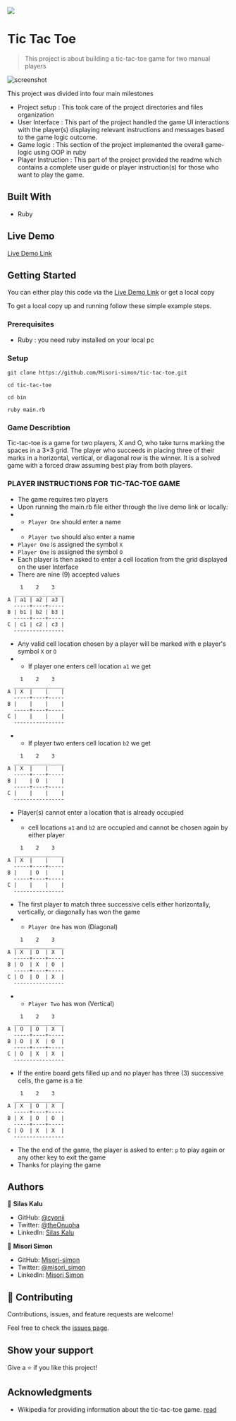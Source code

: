 ![](https://img.shields.io/badge/Microverse-blueviolet)

# Tic Tac Toe

> This project is about building a tic-tac-toe game for two manual players

![screenshot](./app_screenshot.png)

This project was divided into four main milestones
- Project setup : This took care of the project directories and files organization
- User Interface : This part of the project handled the game UI interactions with the player(s)
displaying relevant instructions and messages based to the game logic outcome.
- Game logic : This section of the project implemented the overall game-logic using OOP in ruby
- Player Instruction : This part of the project provided the readme which contains a complete user guide or player instruction(s) for those who want to play the game.
## Built With

- Ruby


## Live Demo

[Live Demo Link](https://repl.it/@MisoriSimon/tic-tac-toe-ruby#main.rb)


## Getting Started
You can either play this code via the [Live Demo Link](https://repl.it/@MisoriSimon/tic-tac-toe-ruby#main.rb) or get a local copy

To get a local copy up and running follow these simple example steps.



### Prerequisites
- Ruby : you need ruby installed on your local pc

### Setup

```
git clone https://github.com/Misori-simon/tic-tac-toe.git
```

```
cd tic-tac-toe
```

```
cd bin
```

```
ruby main.rb
```
### Game Describtion
Tic-tac-toe is a game for two players, X and O, who take turns marking the spaces in a 3×3 grid. The player who succeeds in placing three of their marks in a horizontal, vertical, or diagonal row is the winner. It is a solved game with a forced draw assuming best play from both players.

### PLAYER INSTRUCTIONS FOR TIC-TAC-TOE GAME
- The game requires two players
- Upon running the main.rb file either through the live demo link or locally:
- - ```Player One``` should enter a name
- - ```Player two``` should also enter a name
- ```Player One``` is assigned the symbol ```X```
- ```Player One``` is assigned the symbol ```O```
- Each player  is then  asked to enter a cell location from the grid displayed on the user Interface
- There are nine (9) accepted values

```
    1    2    3
  ________________
A | a1 | a2 | a3 |
  -----+----+-----
B | b1 | b2 | b3 |
  -----+----+-----
C | c1 | c2 | c3 |
  ----------------
```
- Any valid cell location chosen by a player will be marked with e player's symbol ```X``` or ```O```
- - If player one enters cell location ```a1``` we get
```
    1    2    3
  ________________
A | X  |    |    |
  -----+----+-----
B |    |    |    |
  -----+----+-----
C |    |    |    |
  ----------------
```
- - If player two enters cell location ```b2``` we get
```
    1    2    3
  ________________
A | X  |    |    |
  -----+----+-----
B |    | O  |    |
  -----+----+-----
C |    |    |    |
  ----------------
```
- Player(s) cannot enter a location that is already occupied
- - cell locations ```a1``` and ```b2``` are occupied and cannot be chosen again by either player
```
    1    2    3
  ________________
A | X  |    |    |
  -----+----+-----
B |    | O  |    |
  -----+----+-----
C |    |    |    |
  ----------------
```
- The first player to match three successive cells either horizontally, vertically, or diagonally has won the game
- - ```Player One``` has won (Diagonal)
```
    1    2    3
  ________________
A | X  | O  | X  |
  -----+----+-----
B | O  | X  | O  |
  -----+----+-----
C | O  | O  | X  |
  ----------------
```

- - ```Player Two``` has won (Vertical)
```
    1    2    3
  ________________
A | O  | O  | X  |
  -----+----+-----
B | O  | X  | O  |
  -----+----+-----
C | O  | X  | X  |
  ----------------
```
- If the entire board gets filled up and no player has three (3) successive cells, the game is a tie
```
    1    2    3
  ________________
A | X  | O  | X  |
  -----+----+-----
B | X  | O  | O  |
  -----+----+-----
C | O  | X  | X  |
  ----------------
```
- The the end of the game, the player is asked to enter: ```p``` to play again or any other key to exit the game
- Thanks for playing the game
## Authors

👤 **Silas Kalu**

- GitHub: [@cyonii](https://github.com/cyonii)
- Twitter: [@theOnuoha](https://twitter.com/theOnuoha)
- LinkedIn: [Silas Kalu](https://www.linkedin.com/in/silas-kalu-2a9a13199/)


👤 **Misori Simon**

- GitHub: [Misori-simon](https://github.com/Misori-simon/)
- Twitter: [@misori_simon](https://twitter.com/misori_simon)
- LinkedIn: [Misori Simon](https://cm.linkedin.com/in/misori-simon-05906219b)

## 🤝 Contributing

Contributions, issues, and feature requests are welcome!

Feel free to check the [issues page](issues/).

## Show your support

Give a ⭐️ if you like this project!

## Acknowledgments

- Wikipedia  for providing information about the tic-tac-toe game. [read](https://en.wikipedia.org/wiki/Tic-tac-toe)
